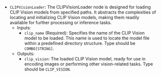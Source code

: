 - `CLIPVisionLoader`: The CLIPVisionLoader node is designed for loading CLIP Vision models from specified paths. It abstracts the complexities of locating and initializing CLIP Vision models, making them readily available for further processing or inference tasks.
    - Inputs:
        - `clip_name` (Required): Specifies the name of the CLIP Vision model to be loaded. This name is used to locate the model file within a predefined directory structure. Type should be `COMBO[STRING]`.
    - Outputs:
        - `clip_vision`: The loaded CLIP Vision model, ready for use in encoding images or performing other vision-related tasks. Type should be `CLIP_VISION`.
